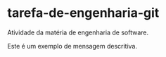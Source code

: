 # tarefa-de-engenharia-git
Atividade da matéria de engenharia de software.

Este é um exemplo de mensagem descritiva.

